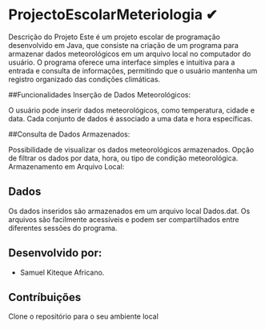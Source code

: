# ProjectoEscolarMeteriologia ✔

Descrição do Projeto
Este é um projeto escolar de programação desenvolvido em Java, que consiste na criação 
de um programa para armazenar dados meteorológicos em um arquivo local no computador do usuário. 
O programa oferece uma interface simples e intuitiva para a entrada e consulta de informações, 
permitindo que o usuário mantenha um registro organizado das condições climáticas.

##Funcionalidades
Inserção de Dados Meteorológicos:

O usuário pode inserir dados meteorológicos, como temperatura, cidade e data.
Cada conjunto de dados é associado a uma data e hora específicas.


##Consulta de Dados Armazenados:

Possibilidade de visualizar os dados meteorológicos armazenados.
Opção de filtrar os dados por data, hora, ou tipo de condição meteorológica.
Armazenamento em Arquivo Local:

## Dados
Os dados inseridos são armazenados em um arquivo local Dados.dat.
Os arquivos são facilmente acessíveis e podem ser compartilhados entre diferentes sessões do programa.

## Desenvolvido por:
- Samuel Kiteque Africano.

## Contríbuições
  Clone o repositório para o seu ambiente local

